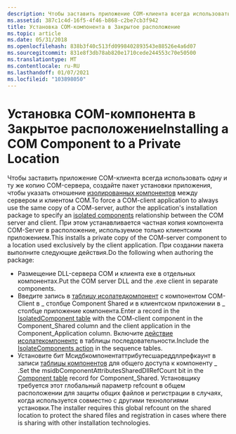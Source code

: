 ```yaml
---
description: Чтобы заставить приложение COM-клиента всегда использовать одну и ту же копию COM-сервера, создайте пакет установки приложения, чтобы указать отношение изолированных компонентов между сервером и клиентом COM.
ms.assetid: 387c1c4d-16f5-4f46-b868-c2be7cb3f942
title: Установка COM-компонента в Закрытое расположение
ms.topic: article
ms.date: 05/31/2018
ms.openlocfilehash: 838b3f40c513fd0998402893543e88526e4a6d07
ms.sourcegitcommit: 831e8f3db78ab820e1710cede244553c70e50500
ms.translationtype: MT
ms.contentlocale: ru-RU
ms.lasthandoff: 01/07/2021
ms.locfileid: "103898050"
---
```

# <a name="installing-a-com-component-to-a-private-location"></a><span data-ttu-id="c066a-103">Установка COM-компонента в Закрытое расположение</span><span class="sxs-lookup"><span data-stu-id="c066a-103">Installing a COM Component to a Private Location</span></span>

<span data-ttu-id="c066a-104">Чтобы заставить приложение COM-клиента всегда использовать одну и ту же копию COM-сервера, создайте пакет установки приложения, чтобы указать отношение [изолированных компонентов](isolated-components.md) между сервером и клиентом COM.</span><span class="sxs-lookup"><span data-stu-id="c066a-104">To force a COM-client application to always use the same copy of a COM-server, author the application's installation package to specify an [isolated components](isolated-components.md) relationship between the COM server and client.</span></span> <span data-ttu-id="c066a-105">При этом устанавливается частная копия компонента COM-Server в расположение, используемое только клиентским приложением.</span><span class="sxs-lookup"><span data-stu-id="c066a-105">This installs a private copy of the COM-server component to a location used exclusively by the client application.</span></span> <span data-ttu-id="c066a-106">При создании пакета выполните следующие действия.</span><span class="sxs-lookup"><span data-stu-id="c066a-106">Do the following when authoring the package:</span></span>

-   <span data-ttu-id="c066a-107">Размещение DLL-сервера COM и клиента exe в отдельных компонентах.</span><span class="sxs-lookup"><span data-stu-id="c066a-107">Put the COM server DLL and the .exe client in separate components.</span></span>
-   <span data-ttu-id="c066a-108">Введите запись в [таблицу исолатедкомпонент](isolatedcomponent-table.md) с компонентом COM-Client в \_ столбце Component Shared и в клиентском приложении в \_ столбце приложение компонента.</span><span class="sxs-lookup"><span data-stu-id="c066a-108">Enter a record in the [IsolatedComponent table](isolatedcomponent-table.md) with the COM-client component in the Component\_Shared column and the client application in the Component\_Application column.</span></span> <span data-ttu-id="c066a-109">Включите [действие исолатекомпонентс](isolatecomponents-action.md) в таблицы последовательности.</span><span class="sxs-lookup"><span data-stu-id="c066a-109">Include the [IsolateComponents action](isolatecomponents-action.md) in the sequence tables.</span></span>
-   <span data-ttu-id="c066a-110">Установите бит Мсидбкомпонентаттрибутесшареддллрефкаунт в записи [таблицы компонентов](component-table.md) для общего доступа к компоненту \_ .</span><span class="sxs-lookup"><span data-stu-id="c066a-110">Set the msidbComponentAttributesSharedDllRefCount bit in the [Component table](component-table.md) record for Component\_Shared.</span></span> <span data-ttu-id="c066a-111">Установщику требуется этот глобальный параметр refcount в общем расположении для защиты общих файлов и регистрации в случаях, когда используется совместно с другими технологиями установки.</span><span class="sxs-lookup"><span data-stu-id="c066a-111">The installer requires this global refcount on the shared location to protect the shared files and registration in cases where there is sharing with other installation technologies.</span></span>

 

 



